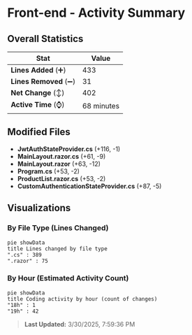 # Front-end - Activity Summary 

## Overall Statistics

| Stat                   | Value                                                             |
| ---------------------- | ----------------------------------------------------------------- |
| **Lines Added** (➕)   | 433                                          |
| **Lines Removed** (➖) | 31                                        |
| **Net Change** (↕)    | 402                |
| **Active Time** (⌚)   | 68 minutes |


## Modified Files
- **JwtAuthStateProvider.cs** (+116, -1)
- **MainLayout.razor.cs** (+61, -9)
- **MainLayout.razor** (+63, -12)
- **Program.cs** (+53, -2)
- **ProductList.razor.cs** (+53, -2)
- **CustomAuthenticationStateProvider.cs** (+87, -5)

## Visualizations

### By File Type (Lines Changed)

```mermaid
pie showData
title Lines changed by file type
".cs" : 389
".razor" : 75
```

### By Hour (Estimated Activity Count)

```mermaid
pie showData
title Coding activity by hour (count of changes)
"18h" : 1
"19h" : 42
```


> **Last Updated:** 3/30/2025, 7:59:36 PM